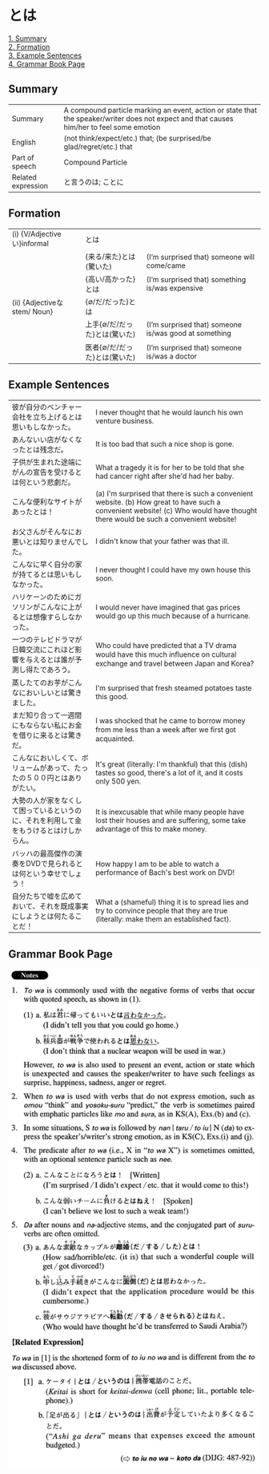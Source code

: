 # とは

[1. Summary](#summary)<br>
[2. Formation](#formation)<br>
[3. Example Sentences](#example-sentences)<br>
[4. Grammar Book Page](#grammar-book-page)<br>


## Summary

<table><tr>   <td>Summary</td>   <td>A compound particle marking an event, action or state that the speaker/writer does not expect and that causes him/her to feel some emotion</td></tr><tr>   <td>English</td>   <td>(not think/expect/etc.) that; (be surprised/be glad/regret/etc.) that</td></tr><tr>   <td>Part of speech</td>   <td>Compound Particle</td></tr><tr>   <td>Related expression</td>   <td>と言うのは; ことに</td></tr></table>

## Formation

<table class="table"><tbody><tr class="tr head"><td class="td"><span class="numbers">(i)</span> <span class="bold">{V/Adjectiveい}informal</span></td><td class="td"><span class="concept">とは</span></td><td class="td"></td></tr><tr class="tr"><td class="td"></td><td class="td"><span>{来る/来た}</span><span class="concept">とは</span><span>(驚いた)</span> </td><td class="td"><span>(I’m surprised that) someone will come/came</span></td></tr><tr class="tr"><td class="td"></td><td class="td"><span>{高い/高かった}</span><span class="concept">とは</span></td><td class="td"><span>(I’m surprised that) something is/was expensive</span></td></tr><tr class="tr head"><td class="td"><span class="numbers">(ii)</span> <span class="bold">{Adjectiveなstem/ Noun}</span></td><td class="td"><span>{∅/だ/だった}</span><span class="concept">とは</span></td><td class="td"></td></tr><tr class="tr"><td class="td"></td><td class="td"><span>上手{∅/だ/だった}</span><span class="concept">とは</span><span>(驚いた)</span> </td><td class="td"><span>(I’m surprised that) someone is/was good at something</span></td></tr><tr class="tr"><td class="td"></td><td class="td"><span>医者{∅/だ/だった}</span><span class="concept">とは</span><span>(驚いた)</span> </td><td class="td"><span>(I’m surprised that) someone is/was a doctor</span></td></tr></tbody></table>

## Example Sentences

<table><tr>   <td>彼が自分のベンチャー会社を立ち上げるとは思いもしなかった。</td>   <td>I never thought that he would launch his own venture business.</td></tr><tr>   <td>あんないい店がなくなったとは残念だ。</td>   <td>It is too bad that such a nice shop is gone.</td></tr><tr>   <td>子供が生まれた途端にがんの宣告を受けるとは何という悲劇だ。</td>   <td>What a tragedy it is for her to be told that she had cancer right after she'd had her baby.</td></tr><tr>   <td>こんな便利なサイトがあったとは！</td>   <td>(a) I'm surprised that there is such a convenient website. (b) How great to have such a convenient website! (c) Who would have thought there would be such a convenient website!</td></tr><tr>   <td>お父さんがそんなにお悪いとは知りませんでした。</td>   <td>I didn't know that your father was that ill.</td></tr><tr>   <td>こんなに早く自分の家が持てるとは思いもしなかった。</td>   <td>I never thought I could have my own house this soon.</td></tr><tr>   <td>ハリケーンのためにガソリンがこんなに上がるとは想像すらしなかった。</td>   <td>I would never have imagined that gas prices would go up this much because of a hurricane.</td></tr><tr>   <td>一つのテレビドラマが日韓交流にこれほど影響を与えるとは誰が予測し得たであろう。</td>   <td>Who could have predicted that a TV drama would have this much inﬂuence on cultural exchange and travel between Japan and Korea?</td></tr><tr>   <td>蒸したてのお芋がこんなにおいしいとは驚きました。</td>   <td>I'm surprised that fresh steamed potatoes taste this good.</td></tr><tr>   <td>まだ知り合って一週間にもならない私にお金を借りに来るとは驚きだ。</td>   <td>I was shocked that he came to borrow money from me less than a week after we ﬁrst got acquainted.</td></tr><tr>   <td>こんなにおいしくて、ボリュームがあって、たったの５００円とはありがたい。</td>   <td>It's great (literally: I'm thankful) that this (dish) tastes so good, there's a lot of it, and it costs only 500 yen.</td></tr><tr>   <td>大勢の人が家をなくして困っているというのに、それを利用して金をもうけるとはけしからん。</td>   <td>It is inexcusable that while many people have lost their houses and are suffering, some take advantage of this to make money.</td></tr><tr>   <td>バッハの最高傑作の演奏をDVDで見られるとは何という幸せでしょう！</td>   <td>How happy I am to be able to watch a performance of Bach's best work on DVD!</td></tr><tr>   <td>自分たちで嘘を広めておいて、それを既成事実にしようとは何たることだ！</td>   <td>What a (shameful) thing it is to spread lies and try to convince people that they are true (literally: make them an established fact).</td></tr></table>

## Grammar Book Page

![](../img/Advancedとは.png)

